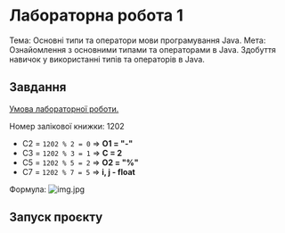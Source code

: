 # Лабораторна робота 1

Тема: Основні типи та оператори мови програмування Java.
Мета: Ознайомлення з основними типами та операторами в Java. Здобуття навичок у використанні типів та операторів в Java.

## Завдання

[Умова лабораторної роботи.](https://asdjonok.github.io/OOP-SITE/)

Номер залікової книжки: 1202

- С2 = <code>1202 % 2 = 0</code> => **O1 = "-"**
- C3 = <code>1202 % 3 = 1</code> => **C = 2**
- C5 = <code>1202 % 5 = 2</code> => **O2 = "%"**
- C7 = <code>1202 % 7 = 5</code> => **i, j - float**

Формула:
![img.jpg](/img.jpg)

## Запуск проєкту